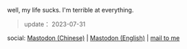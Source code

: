 well, my life sucks. I'm terrible at everything.

> update： 2023-07-31

social: [Mastodon (Chinese)](https://mastodon.social/@wellin/) | [Mastodon (English)](https://social.teci.world/@ayhe/) | [mail to me](mailto:ayhe@runbox.com)
